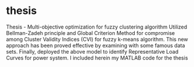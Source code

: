 # thesis
Thesis - Multi-objective optimization for fuzzy clustering algorithm
Utilized Bellman-Zadeh principle and Global Criterion Method for compromise among Cluster Validity Indices (CVI) for fuzzy k-means algorithm. This new approach has been proved effective by examining with some famous data sets. Finally, deployed the above model to identify Representative Load Curves for power system.
I included herein my MATLAB code for the thesis
